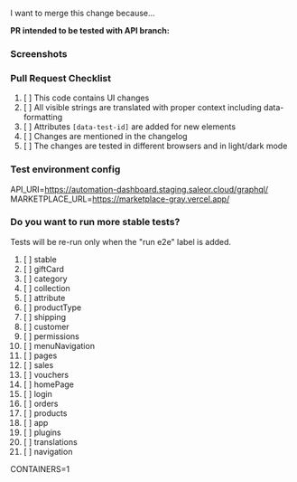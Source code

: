 I want to merge this change because...

<!-- Please mention all relevant issue numbers. -->

**PR intended to be tested with API branch:** <!-- For example: feature/warehouses  -->

### Screenshots

<!-- If your changes affect the UI, providing "before" and "after" screenshots will
greatly reduce the amount of work needed to review your work. -->

### Pull Request Checklist

<!-- Please keep this section. It will make maintainer's life easier. -->

1. [ ] This code contains UI changes
2. [ ] All visible strings are translated with proper context including data-formatting
3. [ ] Attributes `[data-test-id]` are added for new elements
4. [ ] Changes are mentioned in the changelog
5. [ ] The changes are tested in different browsers and in light/dark mode

### Test environment config

<!-- Do not remove this section. It is required to properly setup test deployment instance.
Modify API_URI if you want test instance to use custom backend. CYPRESS_API_URI is optional, use when necessary. -->

API_URI=https://automation-dashboard.staging.saleor.cloud/graphql/
MARKETPLACE_URL=https://marketplace-gray.vercel.app/

### Do you want to run more stable tests?
Tests will be re-run only when the "run e2e" label is added.

1. [ ] stable
2. [ ] giftCard
3. [ ] category
4. [ ] collection
5. [ ] attribute
6. [ ] productType
7. [ ] shipping
8. [ ] customer
9. [ ] permissions
10. [ ] menuNavigation
11. [ ] pages
12. [ ] sales
13. [ ] vouchers
14. [ ] homePage
15. [ ] login
16. [ ] orders
17. [ ] products
18. [ ] app
19. [ ] plugins
20. [ ] translations
21. [ ] navigation

CONTAINERS=1